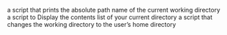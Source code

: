 a script that prints the absolute path name of the current working directory
a script to Display the contents list of your current directory
a script that changes the working directory to the user’s home directory
